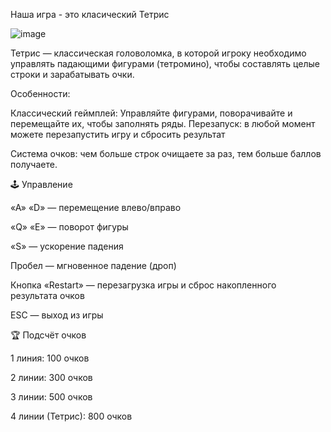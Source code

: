 Наша игра - это класический Тетрис 

![image](https://github.com/user-attachments/assets/1d05890e-3f26-40c6-aa2f-3bc65b7a3720)

Тетрис — классическая головоломка, в которой игроку необходимо управлять падающими фигурами (тетромино), чтобы составлять целые строки и зарабатывать очки.


Особенности:

Классический геймплей: Управляйте фигурами, поворачивайте и перемещайте их, чтобы заполнять ряды.
Перезапуск: в любой момент можете перезапустить игру и сбросить результат

Система очков: чем больше строк очищаете за раз, тем больше баллов получаете.

🕹 Управление

«A» «D» — перемещение влево/вправо

«Q» «E» — поворот фигуры

«S» — ускорение падения

Пробел — мгновенное падение (дроп)

Кнопка «Restart» — перезагрузка игры и сброс накопленного результата очков

ESC — выход из игры

🏆 Подсчёт очков

1 линия: 100 очков

2 линии: 300 очков

3 линии: 500 очков

4 линии (Тетрис): 800 очков
